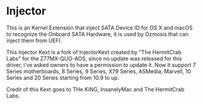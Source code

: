 # Injector
This is an Kernel Extension that inject SATA Device ID for OS X and macOS to recognize the Onboard SATA Hardware, it is used by Ozmosis that can inject them from UEFI.

This Injector Kext is a fork of InjectorKext created by "The HermitCrab Labs" for the Z77MX-QUO-AOS, since no update was released for this driver, i've asked owners to have a permission to update it.
Now it support 7 Series motherboards, 8 Series, 9 Series, X79 Series, ASMedia, Marvell, 10 Series and 20 Series starting from 10.9 to up.

Credit of this Kext goes to THe KiNG, InsanelyMac and The HermitCrab Labs.  

